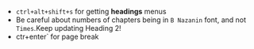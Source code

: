 - `ctrl+alt+shift+s` for getting **headings** menus
- Be careful about numbers of chapters being in `B Nazanin` font, and not `Times`.Keep updating Heading 2!
- ‍ctr+enter` for page break